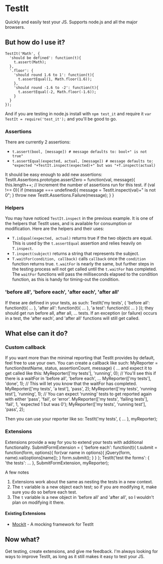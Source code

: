 # TestIt

Quickly and easily test your JS.  Supports node.js and all the major browsers.


## But how do I use it?

    TestIt('Math', {
      'should be defined': function(t){
        t.assert(Math);
      },
      '.floor': {
        'should round 1.6 to 1': function(t){
          t.assertEqual(1, Math.floor(1.6));
        },
        'should round -1.6 to -2': function(t){
          t.assertEqual(-2, Math.floor(-1.6));
        }
      }
    });

And if you are testing in node.js install with `npm test_it` and require it `var TestIt = require('test_it');` and you'll be good to go.

### Assertions

There are currently 2 assertions:

*    `t.assert(bool, [message]) # message defaults to: bool+" is not true"`
*    `t.assertEqual(expected, actual, [message]) # message defaults to: "expected "+TestIt.inspect(expected)+" but was "+T.inspect(actual)`

It should be easy enough to add new assertions:
    TestIt.Assertions.prototype.assertZero = function(val, message){
      this.length++; // Increment the number of assertions run for this test.
      if (val !== 0){
        if (message === undefined){ message = TestIt.inspect(val)+" is not 0"; }
        throw new TestIt.Assertions.Failure(message);
      }
    }

### Helpers

You may have noticed `TestIt.inspect` in the previous example. It is one of the helpers that TestIt uses, and is available for consumption or modification. Here are the helpers and their uses:

* `T.isEqual(expected, actual)` returns true if the two objects are equal. This is used by the `t.assertEqual` assertion and relies heavily on `T.inspect`.
* `T.inspect(subject)` returns a string that represents the subject.
* `T.waitFor(condition, callback)` calls `callback` once the `condition` function returns true. `t.waitFor` is nearly the same, but further steps in the testing process will not get called until the `t.waitFor` has completed. The `waitFor` functions will pass the milliseconds elapsed to the condition function, as this is handy for timing-out the condition.

### 'before all', 'before each', 'after each', 'after all'

If these are defined in your tests, as such:
    TestIt('my tests', {
      'before all': function(t){ ... },
      'after all': function(t){ ... },
      'a test': function(t){ ... }
    });
they should get run before all, after all, ... tests. If an exception (or failure) occurs in a test, the 'after each', and 'after all' functions will still get called.

## What else can it do?

### Custom callback

If you want more than the minimal reporting that TestIt provides by default, feel free to use your own. You can create a callback like such:
    MyReporter = function(testName, status, assertionCount, message) { ...
and expect it to get called like this:
    MyReporter(['my tests'], 'running', 0); // You'll see this if there is a waitFor in 'before all', 'before each', ...
    MyReporter(['my tests'], 'done', 1); // This will let you know that the waitFor has completed.
    MyReporter(['my tests', 'a test'], 'pass', 2);
    MyReporter(['my tests', 'running test'], 'running', 1); // You can expect 'running' tests to get reported again with either 'pass', 'fail', or 'error'.
    MyReporter(['my tests', 'failing tests'], 'fail', 1, 'expected 1 but was 0');
    MyReporter(['my tests', 'running test'], 'pass', 2);


Then you can use your reporter like so:
    TestIt('my tests', {
      ...
    }, myReporter);

### Extensions

Extensions provide a way for you to extend your tests with additional functionality.
    SubmitFormExtension = {
      'before each': function(t){
        t.submit = function(form, options){
          for(var name in options){
            jQuery(form, name).val(options[name]);
          }
          form.submit();
        }
      }
    };
    TestIt('test the forms': {
      'the tests': ...
    }, SubmitFormExtension, myReporter);

A few notes

1. Extensions work about the same as nesting the tests in a new context.
2. The `t` variable is a new object each test; so if you are modifying it, make sure you do so before each test.
3. The `t` variable is a new object in 'before all' and 'after all', so I wouldn't plan on modifying it there.

#### Existing Extensions

* [MockIt](http://github.com/DouglasMeyer/mock_it) - A mocking framework for TestIt


## Now what?

Get testing, create extensions, and give me feedback. I'm always looking for ways to improve TestIt, as long as it still makes it easy to test your JS.
